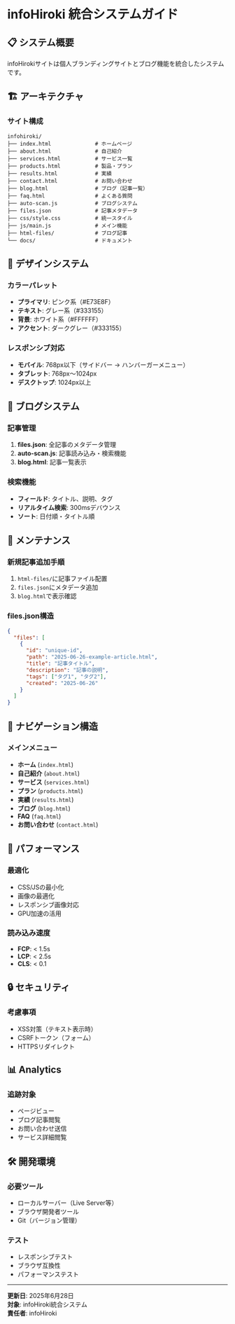 # infoHiroki 統合システムガイド

## 📋 システム概要

infoHirokiサイトは個人ブランディングサイトとブログ機能を統合したシステムです。

## 🏗️ アーキテクチャ

### サイト構成
```
infohiroki/
├── index.html              # ホームページ
├── about.html              # 自己紹介
├── services.html           # サービス一覧
├── products.html           # 製品・プラン
├── results.html            # 実績
├── contact.html            # お問い合わせ
├── blog.html               # ブログ（記事一覧）
├── faq.html                # よくある質問
├── auto-scan.js            # ブログシステム
├── files.json              # 記事メタデータ
├── css/style.css           # 統一スタイル
├── js/main.js              # メイン機能
├── html-files/             # ブログ記事
└── docs/                   # ドキュメント
```

## 🎨 デザインシステム

### カラーパレット
- **プライマリ**: ピンク系（#E73E8F）
- **テキスト**: グレー系（#333155）
- **背景**: ホワイト系（#FFFFFF）
- **アクセント**: ダークグレー（#333155）

### レスポンシブ対応
- **モバイル**: 768px以下（サイドバー → ハンバーガーメニュー）
- **タブレット**: 768px〜1024px
- **デスクトップ**: 1024px以上

## 📝 ブログシステム

### 記事管理
1. **files.json**: 全記事のメタデータ管理
2. **auto-scan.js**: 記事読み込み・検索機能
3. **blog.html**: 記事一覧表示

### 検索機能
- **フィールド**: タイトル、説明、タグ
- **リアルタイム検索**: 300msデバウンス
- **ソート**: 日付順・タイトル順

## 🔧 メンテナンス

### 新規記事追加手順
1. `html-files/`に記事ファイル配置
2. `files.json`にメタデータ追加
3. `blog.html`で表示確認

### files.json構造
```json
{
  "files": [
    {
      "id": "unique-id",
      "path": "2025-06-26-example-article.html",
      "title": "記事タイトル",
      "description": "記事の説明",
      "tags": ["タグ1", "タグ2"],
      "created": "2025-06-26"
    }
  ]
}
```

## 📱 ナビゲーション構造

### メインメニュー
- **ホーム** (`index.html`)
- **自己紹介** (`about.html`)
- **サービス** (`services.html`)
- **プラン** (`products.html`)
- **実績** (`results.html`)
- **ブログ** (`blog.html`)
- **FAQ** (`faq.html`)
- **お問い合わせ** (`contact.html`)

## 🚀 パフォーマンス

### 最適化
- CSS/JSの最小化
- 画像の最適化
- レスポンシブ画像対応
- GPU加速の活用

### 読み込み速度
- **FCP**: < 1.5s
- **LCP**: < 2.5s
- **CLS**: < 0.1

## 🔒 セキュリティ

### 考慮事項
- XSS対策（テキスト表示時）
- CSRFトークン（フォーム）
- HTTPSリダイレクト

## 📊 Analytics

### 追跡対象
- ページビュー
- ブログ記事閲覧
- お問い合わせ送信
- サービス詳細閲覧

## 🛠️ 開発環境

### 必要ツール
- ローカルサーバー（Live Server等）
- ブラウザ開発者ツール
- Git（バージョン管理）

### テスト
- レスポンシブテスト
- ブラウザ互換性
- パフォーマンステスト

---

**更新日**: 2025年6月28日  
**対象**: infoHiroki統合システム  
**責任者**: infoHiroki